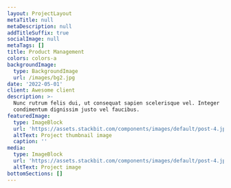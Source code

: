 ```yaml
---
layout: ProjectLayout
metaTitle: null
metaDescription: null
addTitleSuffix: true
socialImage: null
metaTags: []
title: Product Management
colors: colors-a
backgroundImage:
  type: BackgroundImage
  url: /images/bg2.jpg
date: '2022-05-01'
client: Awesome client
description: >-
  Nunc rutrum felis dui, ut consequat sapien scelerisque vel. Integer
  condimentum dignissim justo vel faucibus.
featuredImage:
  type: ImageBlock
  url: 'https://assets.stackbit.com/components/images/default/post-4.jpeg'
  altText: Project thumbnail image
  caption: ''
media:
  type: ImageBlock
  url: 'https://assets.stackbit.com/components/images/default/post-4.jpeg'
  altText: Project image
bottomSections: []
---
```

